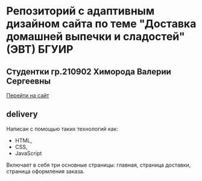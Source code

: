 # Репозиторий с адаптивным дизайном сайта по теме "Доставка домашней выпечки и сладостей" (ЭВТ) БГУИР

<h2>Студентки гр.210902 Химорода Валерии Сергеевны</h2>

[Перейти на сайт](https://yalerikk.github.io/delivery)<br>

## delivery

Написан с помощью таких технологий как:
- HTML,
- CSS,
- JavaScript

Включает в себя три основные страницы: главная, страница доставки, страница оформления заказа.